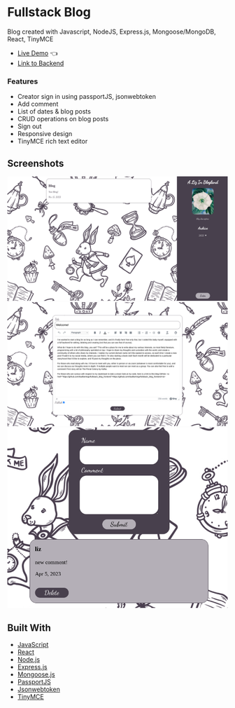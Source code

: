 # Fullstack Blog
Blog created with Javascript, NodeJS, Express.js, Mongoose/MongoDB, React, TinyMCE

- [Live Demo](https://itsaflamingo.github.io/fullstack_blog_frontend/) :point_left:
- [Link to Backend](https://github.com/itsaflamingo/full_stack_blog_backend)

### Features

- Creator sign in using passportJS, jsonwebtoken
- Add comment
- List of dates & blog posts
- CRUD operations on blog posts
- Sign out
- Responsive design
- TinyMCE rich text editor

## Screenshots

![blog](./src/img/front.png)
![edit](./src/img/edit.png)
![comment](./src/img/comments.png)

## Built With

- [JavaScript](https://www.javascript.com/)
- [React](https://reactjs.org/)
- [Node.js](https://nodejs.org/en)
- [Express.js](https://expressjs.com/)
- [Mongoose.js](https://mongoosejs.com/)
- [PassportJS](https://www.passportjs.org/)
- [Jsonwebtoken](https://www.npmjs.com/package/jsonwebtoken)
- [TinyMCE](https://www.tiny.cloud/docs/tinymce/6/cloud-quick-start/)


